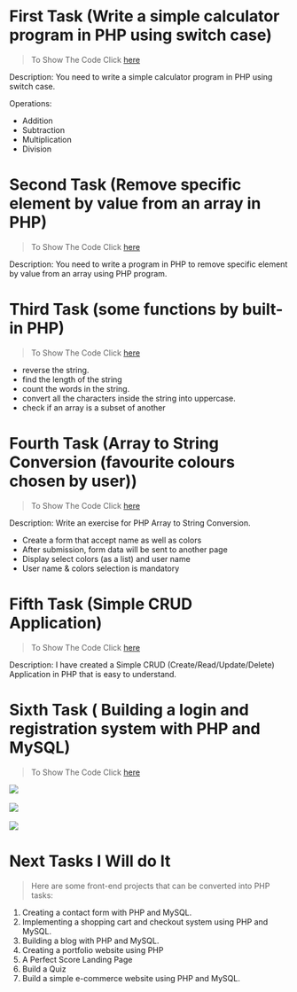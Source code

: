 # First Task (Write a simple calculator program in PHP using switch case)
> To Show The Code Click <a href="Simple Calculator Program in PHP.php">here</a><br>

Description:
You need to write a simple calculator program in PHP using switch case.

<p>Operations:<p>
<ul>
    <li>Addition</li>
    <li>Subtraction</li>
    <li>Multiplication</li>
    <li>Division</li>
</ul>


# Second Task (Remove specific element by value from an array in PHP)
> To Show The Code Click <a href="Remove specific element by value from an array in PHP.php">here</a><br>

Description:
You need to write a program in PHP to remove specific element by value from an array using PHP program.


# Third Task (some functions by built-in PHP)
> To Show The Code Click <a href="StringFunction.php">here</a><br>
<ul>
    <li>reverse the string.</li>
    <li>find the length of the string</li>
    <li>count the words in the string.</li>
    <li>convert all the characters inside the string into uppercase.</li>
    <li>check if an array is a subset of another</li>
</ul>



# Fourth Task (Array to String Conversion (favourite colours chosen by user))
> To Show The Code Click <a href="Array to String Conversion">here</a> </br>

Description:
Write an exercise for PHP Array to String Conversion.

<ul>
    <li>Create a form that accept name as well as colors</li>
    <li>After submission, form data will be sent to another page</li>
    <li>Display select colors (as a list) and user name</li>
    <li>User name & colors selection is mandatory</li>
</ul>



# Fifth Task (Simple CRUD Application)
> To Show The Code Click <a href="CRUD">here</a> </br>

Description:
I have created a Simple CRUD (Create/Read/Update/Delete) Application in PHP that is easy to understand.

# Sixth Task ( Building a login and registration system with PHP and MySQL)
> To Show The Code Click <a href="Registeration And Login System">here</a> </br>

<img src="../main/img/Registration-form.png">
<br><br>
<img src="../main/img/Login-form.png">
<br><br>
<img src="../main/img/index.png">


# Next Tasks I Will do It

> Here are some front-end projects that can be converted into PHP tasks:

1. Creating a contact form with PHP and MySQL.
2. Implementing a shopping cart and checkout system using PHP and MySQL.
3. Building a blog with PHP and MySQL.
4. Creating a portfolio website using PHP
5. A Perfect Score Landing Page
6. Build a Quiz
7. Build a simple e-commerce website using PHP and MySQL.

